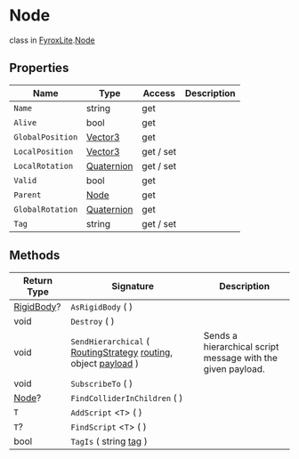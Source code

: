 # Node
class in [FyroxLite](../../scripting_api.md).[Node](../Node.md)
## Properties
| Name | Type | Access | Description |
|---|---|---|---|
| `Name` | string | get |  |
| `Alive` | bool | get |  |
| `GlobalPosition` | [Vector3](../Math/Vector3.md) | get |  |
| `LocalPosition` | [Vector3](../Math/Vector3.md) | get / set |  |
| `LocalRotation` | [Quaternion](../Math/Quaternion.md) | get / set |  |
| `Valid` | bool | get |  |
| `Parent` | [Node](../Node/Node.md) | get |  |
| `GlobalRotation` | [Quaternion](../Math/Quaternion.md) | get |  |
| `Tag` | string | get / set |  |
## Methods
| Return Type | Signature | Description |
|---|---|---|
| [RigidBody](../Physics/RigidBody.md)? | `AsRigidBody` (  ) |  |
| void | `Destroy` (  ) |  |
| void | `SendHierarchical` ( [RoutingStrategy](../Node/RoutingStrategy.md) <ins>routing</ins>, object <ins>payload</ins> ) | Sends a hierarchical script message with the given payload. |
| void | `SubscribeTo` (  ) |  |
| [Node](../Node/Node.md)? | `FindColliderInChildren` (  ) |  |
| `T` | `AddScript` <`T`> (  ) |  |
| `T`? | `FindScript` <`T`> (  ) |  |
| bool | `TagIs` ( string <ins>tag</ins> ) |  |


